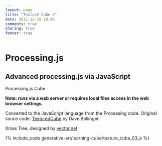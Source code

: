 ```yaml
---
layout: page
title: "Texture Cube 3"
date: 2011-12-10 18:40
comments: true
sharing: true
footer: true
---
```


<h1>Processing.js</h1>
<h2>Advanced processing.js via JavaScript</h2>
<p>Processing.js Cube</p>

**Note: runs via a web server or requires local files access in the web browser settings.**

Converted to the JavaScript language from the Processing code. Original souce code:  [TexturedCube]("http://processing.org/learning/3d/texturecube.html") by Dave Bollinger.

Xmas Tree, designed by <a href="http://vector.net">vector.net</a>

<canvas id="canvas1" width="200" height="200"></canvas>

<script src="../processing-1.3.6-api.js"></script>
<script src="texture_cube_03.js"></script>

{% include_code generative-art/learning-cube/texture_cube_03.js %}

